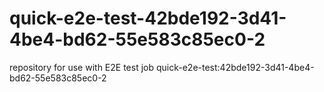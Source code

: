 # quick-e2e-test-42bde192-3d41-4be4-bd62-55e583c85ec0-2
repository for use with E2E test job quick-e2e-test:42bde192-3d41-4be4-bd62-55e583c85ec0-2
